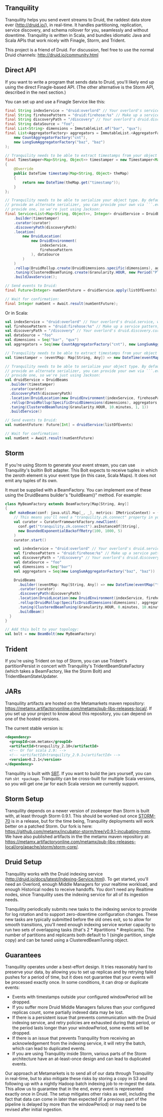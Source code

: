 ## Tranquility

Tranquility helps you send event streams to Druid, the raddest data store ever (http://druid.io/), in real-time. It
handles partitioning, replication, service discovery, and schema rollover for you, seamlessly and without downtime.
Tranquility is written in Scala, and bundles idiomatic Java and Scala APIs that work nicely with Finagle, Storm, and
Trident.

This project is a friend of Druid. For discussion, feel free to use the normal Druid channels: http://druid.io/community.html

## Direct API

If you want to write a program that sends data to Druid, you'll likely end up using the direct Finagle-based API. (The
other alternative is the Storm API, described in the next section.)

You can set up and use a Finagle Service like this:

```java
final String indexService = "druid:overlord" // Your overlord's service name.
final String firehosePattern = "druid:firehose:%s" // Make up a service pattern, include %s somewhere in it.
final String discoveryPath = "/discovery" // Your overlord's druid.discovery.curator.path
final String dataSource = "foo";
final List<String> dimensions = ImmutableList.of("bar", "qux");
final List<AggregatorFactory> aggregators = ImmutableList.<AggregatorFactory>of(
    new CountAggregatorFactory("cnt"),
    new LongSumAggregatorFactory("baz", "baz")
);

// Tranquility needs to be able to extract timestamps from your object type (in this case, Map<String, Object>).
final Timestamper<Map<String, Object>> timestamper = new Timestamper<Map<String, Object>>()
{
    @Override
    public DateTime timestamp(Map<String, Object> theMap)
    {
        return new DateTime(theMap.get("timestamp"));
    }
};

// Tranquility needs to be able to serialize your object type. By default this is done with Jackson. If you want to
// provide an alternate serializer, you can provide your own via ```.eventWriter(...)```. In this case, we won't
// provide one, so we're just using Jackson:
final Service<List<Map<String, Object>>, Integer> druidService = DruidBeams
    .builder(timestamper)
    .curator(curator)
    .discoveryPath(discoveryPath)
    .location(
        new DruidLocation(
            new DruidEnvironment(
                indexService,
                firehosePattern
            ), dataSource
        )
    )
    .rollup(DruidRollup.create(DruidDimensions.specific(dimensions), aggregators, QueryGranularity.MINUTE))
    .tuning(ClusteredBeamTuning.create(Granularity.HOUR, new Period("PT0M"), new Period("PT10M"), 1, 1))
    .buildJavaService();

// Send events to Druid:
final Future<Integer> numSentFuture = druidService.apply(listOfEvents);

// Wait for confirmation:
final Integer numSent = Await.result(numSentFuture);
```

Or in Scala:

```scala
val indexService = "druid:overlord" // Your overlord's druid.service, with slashes replaced by colons.
val firehosePattern = "druid:firehose:%s" // Make up a service pattern, include %s somewhere in it.
val discoveryPath = "/discovery" // Your overlord's druid.discovery.curator.path.
val dataSource = "foo"
val dimensions = Seq("bar", "qux")
val aggregators = Seq(new CountAggregatorFactory("cnt"), new LongSumAggregatorFactory("baz", "baz"))

// Tranquility needs to be able to extract timestamps from your object type (in this case, Map<String, Object>).
val timestamper = (eventMap: Map[String, Any]) => new DateTime(eventMap("timestamp"))

// Tranquility needs to be able to serialize your object type. By default this is done with Jackson. If you want to
// provide an alternate serializer, you can provide your own via ```.eventWriter(...)```. In this case, we won't
// provide one, so we're just using Jackson:
val druidService = DruidBeams
  .builder(timestamper)
  .curator(curator)
  .discoveryPath(discoveryPath)
  .location(DruidLocation(new DruidEnvironment(indexService, firehosePattern), dataSource))
  .rollup(DruidRollup(SpecificDruidDimensions(dimensions), aggregators, QueryGranularity.MINUTE))
  .tuning(ClusteredBeamTuning(Granularity.HOUR, 10.minutes, 1, 1))
  .buildService()

// Send events to Druid:
val numSentFuture: Future[Int] = druidService(listOfEvents)

// Wait for confirmation:
val numSent = Await.result(numSentFuture)
```

## Storm

If you're using Storm to generate your event stream, you can use Tranquility's builtin Bolt adapter. This Bolt expects
to receive tuples in which the zeroth element is your event type (in this case, Scala Maps). It does not emit any
tuples of its own.

It must be supplied with a BeamFactory. You can implement one of these using the DruidBeams builder's "buildBeam()"
method. For example:

```scala
class MyBeamFactory extends BeamFactory[Map[String, Any]]
{
  def makeBeam(conf: java.util.Map[_, _], metrics: IMetricsContext) = {
    // This means you'll need a "tranquility.zk.connect" property in your Storm topology.
    val curator = CuratorFrameworkFactory.newClient(
      conf.get("tranquility.zk.connect").asInstanceOf[String],
      new BoundedExponentialBackoffRetry(100, 1000, 5)
    )
    curator.start()

    val indexService = "druid:overlord" // Your overlord's druid.service, with slashes replaced by colons.
    val firehosePattern = "druid:firehose:%s" // Make up a service pattern, include %s somewhere in it.
    val discoveryPath = "/discovery" // Your overlord's druid.discovery.curator.path.
    val dataSource = "foo"
    val dimensions = Seq("bar")
    val aggregators = Seq(new LongSumAggregatorFactory("baz", "baz"))

    DruidBeams
      .builder((eventMap: Map[String, Any]) => new DateTime(eventMap("timestamp")))
      .curator(curator)
      .discoveryPath(discoveryPath)
      .location(DruidLocation(new DruidEnvironment(indexService, firehosePattern), dataSource))
      .rollup(DruidRollup(SpecificDruidDimensions(dimensions), aggregators, QueryGranularity.MINUTE))
      .tuning(ClusteredBeamTuning(Granularity.HOUR, 0.minutes, 10.minutes, 1, 1))
      .buildBeam()
  }
}

// Add this bolt to your topology:
val bolt = new BeamBolt(new MyBeamFactory)
```

## Trident

If you're using Trident on top of Storm, you can use Trident's partitionPersist in concert with Tranquility's
TridentBeamStateFactory (which takes a BeamFactory, like the Storm Bolt) and TridentBeamStateUpdater.

## JARs

Tranquility artifacts are hosted on the Metamarkets maven repository: https://metamx.artifactoryonline.com/metamx/pub-libs-releases-local/.
If you set up your project to know about this repository, you can depend on one of the hosted versions.

The current stable version is:

```xml
<dependency>
  <groupId>com.metamx</groupId>
  <artifactId>tranquility_2.10</artifactId>
  <!-- Or for scala 2.9: -->
  <!-- <artifactId>tranquility_2.9.1</artifactId> -->
  <version>0.2.1</version>
</dependency>
```

Tranquility is built with [SBT](http://www.scala-sbt.org/). If you want to build the jars yourself, you can
run ```sbt +package```. Tranquility can be cross-built for multiple Scala versions, so you will get one jar
for each Scala version we currently support.

## Storm Setup

Tranquility depends on a newer version of zookeeper than Storm is built with, at least through Storm 0.9.1. This should
be worked out once [STORM-70](https://issues.apache.org/jira/browse/STORM-70) is in a release, but for the time being,
Tranquility deployments will work better on a patched Storm. Our fork is here: https://github.com/metamx/incubator-storm/tree/v0.9.1-incubating-mmx.
We have also published artifacts in the the metamx maven repository at: https://metamx.artifactoryonline.com/metamx/pub-libs-releases-local/org/apache/storm/storm-core/.

## Druid Setup

Tranquility works with the Druid indexing service (http://druid.io/docs/latest/Indexing-Service.html). To get started,
you'll need an Overlord, enough Middle Managers for your realtime workload, and enough Historical nodes to receive
handoffs. You don't need any Realtime nodes, since Tranquility uses the indexing service for all of its ingestion needs.

Tranquility periodically submits new tasks to the indexing service to provide for log rotation and to support
zero-downtime configuration changes. These new tasks are typically submitted before the old ones exit, so to allow for
smooth transitions, you'll need enough indexing service worker capacity to run two sets of overlapping tasks (that's
2 * #partitions * #replicants). The number of partitions and replicants both default to 1 (single partition, single
copy) and can be tuned using a ClusteredBeamTuning object.

## Guarantees

Tranquility operates under a best-effort design. It tries reasonably hard to preserve your data, by allowing you to
set up replicas and by retrying failed pushes for a period of time, but it does not guarantee that your events will be
processed exactly once. In some conditions, it can drop or duplicate events:

- Events with timestamps outside your configured windowPeriod will be dropped.
- If you suffer more Druid Middle Managers failures than your configured replicas count, some partially indexed data
may be lost.
- If there is a persistent issue that prevents communication with the Druid indexing service, and retry policies are
exhausted during that period, or the period lasts longer than your windowPeriod, some events will be dropped.
- If there is an issue that prevents Tranquility from receiving an acknowledgement from the indexing service, it will
retry the batch, which can lead to duplicated events.
- If you are using Tranquility inside Storm, various parts of the Storm architecture have an at-least-once design and
can lead to duplicated events.

Our approach at Metamarkets is to send all of our data through Tranquility in real-time, but to also mitigate these
risks by storing a copy in S3 and following up with a nightly Hadoop batch indexing job to re-ingest the data. This
allow us to guarantee that in the end, every event is represented exactly once in Druid. The setup mitigates other risks
as well, including the fact that data can come in later than expected (if a previous part of the pipeline is delayed
by more than the windowPeriod) or may need to be revised after initial ingestion.
